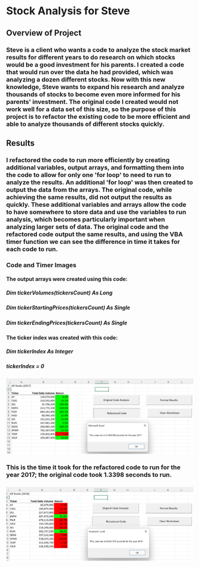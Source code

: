 # Stock Analysis for Steve

## Overview of Project

### Steve is a client who wants a code to analyze the stock market results for different years to do research on which stocks would be a good investment for his parents. I created a code that would run over the data he had provided, which was analyzing a dozen different stocks. Now with this new knowledge, Steve wants to expand his research and analyze thousands of stocks to become even more informed for his parents' investment. The original code I created would not work well for a data set of this size, so the purpose of this project is to refactor the existing code to be more efficient and able to analyze thousands of different stocks quickly.

## Results

### I refactored the code to run more efficiently by creating additional variables, output arrays, and formatting them into the code to allow for only one 'for loop' to need to run to analyze the results. An additional 'for loop' was then created to output the data from the arrays. The original code, while achieving the same results, did not output the results as quickly. These additional variables and arrays allow the code to have somewhere to store data and use the variables to run analysis, which becomes particularly important when analyzing larger sets of data. The original code and the refactored code output the same results, and using the VBA timer function we can see the difference in time it takes for each code to run. 

### Code and Timer Images

#### The output arrays were created using this code:

##### Dim tickerVolumes(tickersCount) As Long
##### Dim tickerStartingPrices(tickersCount) As Single
##### Dim tickerEndingPrices(tickersCount) As Single

#### The ticker index was created with this code:

#####     Dim tickerIndex As Integer
#####     tickerIndex = 0

#### ![VBA_Challenge_2017.png](/ResourcesFinal/VBA_Challenge_2017.png)

### This is the time it took for the refactored code to run for the year 2017; the original code took 1.3398 seconds to run. 

###
![VBA_Challenge_2018.png](/ResourcesFinal/VBA_Challenge_2018.png)
